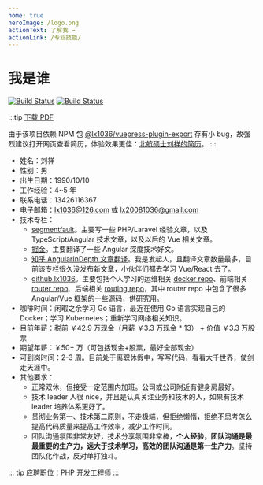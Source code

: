 ```yaml
---
home: true
heroImage: /logo.png
actionText: 了解我 →
actionLink: /专业技能/
---
```


# 我是谁 
[![Build Status](https://travis-ci.org/lx1036/lx1036.github.io.svg?branch=docs)](https://travis-ci.org/lx1036/lx1036.github.io) [![Build Status](https://img.shields.io/github/stars/lx1036/lx1036.github.io.svg?style=social)](https://github.com/lx1036/lx1036.github.io/)

:::tip
[下载 PDF](https://github.com/lx1036/lx1036.github.io/raw/docs/docs/pdf/%E5%8C%97%E8%88%AA%E7%A1%95%E5%A3%AB%E5%88%98%E7%A5%A5%E7%9A%84%E7%AE%80%E5%8E%86.pdf)

由于该项目依赖 NPM 包 [@lx1036/vuepress-plugin-export](https://www.npmjs.com/package/@lx1036/vuepress-plugin-export) 存有小 bug，故强烈建议打开网页查看简历，体验效果更佳：[北航硕士刘祥的简历](https://lx1036.github.io)。
:::

* 姓名：刘祥
* 性别：男
* 出生日期：1990/10/10
* 工作经验：4~5 年
* 联系电话：13426116367
* 电子邮箱：[lx1036@126.com](mailto:lx1036@126.com) 或 [lx20081036@gmail.com](mailto:lx20081036@gmail.com)
* 技术专栏：
  * [segmentfault](https://segmentfault.com/u/lx1036/articles)。主要写一些 PHP/Laravel 经验文章，以及 TypeScript/Angular 技术文章，以及以后的 Vue 相关文章。
  * [掘金](https://juejin.im/user/5a41ffe46fb9a045132af41f/posts)。主要翻译了一些 Angular 深度技术好文。
  * [知乎 AngularInDepth 文章翻译](https://zhuanlan.zhihu.com/DepthInAngular)。我是发起人，且翻译文章数量最多，目前该专栏很久没发布新文章，小伙伴们都去学习 Vue/React 去了。
  * [github lx1036](https://github.com/lx1036?tab=repositories)。主要包括个人学习的运维相关 [docker repo](https://github.com/lx1036/docker)、前端相关 [router repo](https://github.com/lx1036/router)、后端相关 [routing repo](https://github.com/lx1036/routing)，其中 router repo 中包含了很多 Angular/Vue 框架的一些源码，供研究用。
* 咖啡时间：闲暇之余学习 Go 语言，最近在使用 Go 语言实现自己的 Docker；学习 Kubernetes；重新学习网络相关知识。
* 目前年薪：税前 ￥42.9 万现金（月薪 ￥3.3 万现金 * 13） + 价值 ￥3.3 万股票
* 期望年薪：￥50+ 万（可包括现金+股票，最好全部现金）
* 可到岗时间：2-3 周。目前处于离职休假中，写写代码，看看大千世界，仗剑走天涯中。
* 其他要求：
  * 正常双休，但接受一定范围内加班。公司或公司附近有健身房最好。
  * 技术 leader 人很 nice，并且是认真关注业务和技术的人，如果有技术 leader 培养体系更好了。
  * 贯彻业务第一、技术第二原则，不走极端，但拒绝懒惰，拒绝不思考怎么提高代码质量来提高工作效率，减少工作时间。
  * 团队沟通氛围非常友好，技术分享氛围非常棒，**个人经验，团队沟通是最最重要的生产力，远大于技术学习，高效的团队沟通是第一生产力**。坚持团队化作战，反对单打独斗。

::: tip
应聘职位：PHP 开发工程师
:::